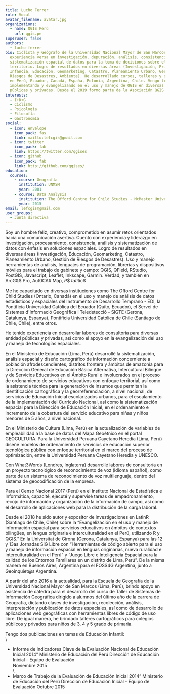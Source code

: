 ```yaml
---
title: Lucho Ferrer
role: Vocal
avatar_filename: avatar.jpg
organizations:
  - name: QGIS Perú
    url: qgis.pe
superuser: false
authors:
  - lucho-ferrer
bio: Ciclista y Geógrafo de la Universidad Nacional Mayor de San Marcos. Mi
  experiencia versa en investigación, depuración, análisis, consistencia y
  sistematización espacial de datos para la toma de decisiones sobre el
  territorio. Logro de resultados en diversas áreas (Investigación, Primera
  Infancia, Educación, Geomarketing, Catastro, Planeamiento Urbano, Gestión de
  Riesgos de Desastres, Ambiente). He desarrollado cursos, talleres y ponencias
  en Perú, Ecuador, Canadá, España, Polonia, Argentina, Chile. Vengo trabajando,
  implementando y evangelizando en el uso y manejo de QGIS en diversas entidades
  públicas y privadas. Desde el 2019 formo parte de la Asociación QGIS España.
interests:
  - I+D+G
  - Ciclismo
  - Psicología
  - Filosofía
  - Gastronomía
social:
  - icon: envelope
    icon_pack: fas
    link: mailto:lefcgis@gmail.com
  - icon: twitter
    icon_pack: fab
    link: https://twitter.com/qgises
  - icon: github
    icon_pack: fab
    link: http://github.com/qgises/
education:
  courses:
    - course: Geografía
      institution: UNMSM
      year: 2001
    - course: Data Analysis
      institution: The Offord Centre for Child Studies - McMaster University
      year: 2015
email: lefcgis@gmail.com
user_groups:
  - Junta directiva
---
```

Soy un hombre feliz, creativo, comprometido en asumir retos orientados hacia una comunicación asertiva. Cuento con experiencia y liderazgo en investigación, procesamiento, consistencia, análisis y sistematización de datos con énfasis en soluciones espaciales. Logro de resultados en diversas áreas (Investigación, Educación, Geomarketing, Catastro, Planeamiento Urbano, Gestión de Riesgos de Desastres). Uso y manejo herramientas de análisis, lenguajes de programación, librerías y dispositivos móviles para el trabajo de gabinete y campo: QGIS, QField, RStudio, PostGIS, Javascript, Leaflet, Inkscape, Garmin. Verdad, y también en ArcG&$ Pro, Aut0CA# Map, $P$$ $tati$tic$ 

Me he capacitado en diversas instituciones como The Offord Centre for Child Studies (Ontario, Canadá) en el uso y manejo de análisis de datos estadísticos y espaciales del Instrumento de Desarrollo Temprano - EDI, la Pontificia Universidad Católica del Ecuador (Quito, Ecuador), el Servei de Sistemes d'Informació Geográfica i Teledetecció - SIGTE (Gerona, Catalunya, Espanya), Pontificia Universidad Católica de Chile (Santiago de Chile, Chile), entre otros.

He tenido experiencia en desarrollar labores de consultoría para diversas entidad públicas y privadas, así como el apoyo en la evangelización del uso y manejo de tecnologías espaciales.

En el Ministerio de Educación (Lima, Perú) desarrollé la sistematización, análisis espacial y diseño cartográfico de información concerniente a población afrodescendientes, distritos frontera y ámbitos de amazonía para la Dirección General de Educación Básica Alternativa, Intercultural Bilingüe y de Servicios Educativos en el Ámbito Rural e involucrados en el proceso de ordenamiento de servicios educativos con enfoque territorial, así como la asistencia técnica para la generación de insumos que permitan la identificación cartográfica y la georreferenciación, a nivel nacional, de servicios de Educación Inicial escolarizados urbanos, para el escalamiento de la implementación del Currículo Nacional, así como la sistematización espacial para la Dirección de Educación Inicial, en el ordenamiento e incremento de la cobertura del servicio educativo para niñas y niños menores de 5 años, a nivel nacional.

En el Ministerio de Cultura (Lima, Perú) en la actualización de variables de empleabilidad a la base de datos del Mapa Geoétnico en el portal GEOCULTURA. Para la Universidad Peruana Cayetano Heredia (Lima, Perú) diseñé modelos de ordenamiento de servicios de educación superior tecnológica pública con enfoque territorial en el marco del proceso de optimización, entre la Universidad Peruana Cayetano Heredia y UNESCO.

Con What3Words (Londres, Inglaterra) desarrollé labores de consultoría en un proyecto tecnológico de reconocimiento de voz (idioma español), como parte de un sistema de reconocimiento de voz multilenguaje, dentro del sistema de geocodificación de la empresa.

Para el Censo Nacional 2017 (Perú) en el Instituto Nacional de Estadística e Informática, capacité, ejecuté y supervisé tareas de empadronamiento, recojo de información y organización de la información de campo, así como el desarrollo de aplicaciones web para la distribución de la carga laboral.

Desde el 2018 he sido autor y expositor de investigaciones en LatinR (Santiago de Chile, Chile) sobre la “Evangelización en el uso y manejo de información espacial para servicios educativos en ámbitos de contextos bilingües, en lengua originaria e interculturalidad en el Perú, utilizando R y QGIS.” En la Universitat de Girona (Gerona, Catalunya, Espanya) para las 12 y 13as Jornadas SIG Libre con “Herramientas de código abierto para el uso y manejo de información espacial en lenguas originarias, nueva ruralidad e interculturalidad en el Perú” y “Juego Libre e Inteligencia Espacial para la calidad de los Entornos Familiares en un distrito de Lima, Perú”. De la misma manera en Buenos Aires, Argentina para el FOSS4G Argentina, junto a Geoinquiet@s Argentina.

A partir del año 2016 a la actualidad, para la Escuela de Geografía de la Universidad Nacional Mayor de San Marcos (Lima, Perú), brindo apoyo en asistencia de cátedra para el desarrollo del curso de Taller de Sistemas de Información Geográfica dirigido a alumnos del último año de la carrera de Geografía, dictando clases de investigación, recolección, análisis, interpretación y publicación de datos espaciales, así como de desarrollo de aplicaciones web geográficas con herramientas libres de código de uso libre. De igual manera, he brindado talleres cartográficos para colegios públicos y privados para niños de 3, 4 y 5 grado de primaria.

Tengo dos publicaciones en temas de Educación Infantil:\
\
- Informe de Indicadores Clave de la Evaluación Nacional de Educación Inicial 2014” Ministerio de Educación del Perú Dirección de Educación Inicial – Equipo de Evaluación\
Noviembre 2015\
\
- Marco de Trabajo de la Evaluación de Educación Inicial 2014” Ministerio de Educación del Perú Dirección de Educación Inicial - Equipo de Evaluación Octubre 2015